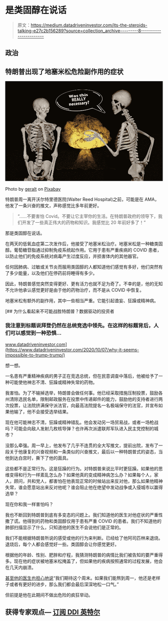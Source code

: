 # 是类固醇在说话

> 原文：<https://medium.datadriveninvestor.com/its-the-steroids-talking-e27c2b156289?source=collection_archive---------8----------------------->

## 政治

## 特朗普出现了地塞米松危险副作用的症状

![](img/d3e84f9ad211c18905a19595b231d0b8.png)

Photo by [geralt](https://pixabay.com/users/geralt-9301/) on [Pixabay](https://pixabay.com/photos/skeletons-atomic-bomb-2629939/)

特朗普周一离开沃尔特里德医院(Walter Reed Hospital)之前，可能是在 AMA，他发了一条兴奋的推文，声称感觉比多年前更好。

> “……不要害怕 Covid。不要让它主宰你的生活。在特朗普政府的领导下，我们开发了一些真正伟大的药物和知识。我感觉比 20 年前好多了！”

那是类固醇在说话。

在两天的低氧血症第二次发作后，他接受了地塞米松治疗。地塞米松是一种糖类固醇。葡萄糖苷脂通过抑制免疫系统起作用。它用于患有严重疾病的 COVID 患者，以防止他们的免疫系统对病毒产生过度反应，并损害体内的其他器官。

任何因肺病、过敏或关节炎而服用类固醇的人都知道他们感觉有多好，他们突然有了多少能量，以及他们在停药前将睡得有多少。

因此，特朗普感觉突然变得更好、更有活力也就不足为奇了。不幸的是，他的无知不允许他承认感觉更好是由于他的药物治疗，而不是从 COVID 中恢复。

地塞米松有额外的副作用，其中一些相当严重。它能引起谵妄、狂躁或精神病。

[](https://www.datadriveninvestor.com/2020/10/07/why-it-seems-impossible-to-trump-trump/) [## 为什么看起来不可能战胜特朗普？数据驱动的投资者

### 我注意到标题说拜登仍然在总统竞选中领先。在这样的标题背后，人们可以感觉到一种恐惧…

www.datadriveninvestor.com](https://www.datadriveninvestor.com/2020/10/07/why-it-seems-impossible-to-trump-trump/) 

想一想。

一名患有严重精神疾病的男子正在竞选总统，但在民意调查中落后，他被给予了一种可能使他神志不清、狂躁或精神失常的药物。

我害怕。为了不输掉选举，特朗普会做任何事。他已经采取措施压制投票，鼓励各州清除选民名单，限制邮政服务在投票中传递邮件的能力，鼓励他的支持者进行两次投票，让法院挤满保守派法官，向最高法院提名一名极端保守的法官，并宣布如果他输了，他不会接受选举结果。

现在他可能神志不清，狂躁或精神错乱。他会发动另一场贸易战，或者一场枪战吗？可能会向敌人发射几枚核导弹？也许再次派遣联邦军队进入民主党控制的城市？

没那么牵强。周一早上，他发布了几乎不连贯的全大写推文，提前出院，发布了一段关于他康复的兴奋视频和一条类似的兴奋推文，最后以一种特朗普式的姿态，当他到达白宫时，撕下了他的面具。

这些都不是正常行为。这是狂躁的行为。对特朗普来说比平时更狂躁。如果他的思维变得和行为一样紊乱怎么办？如果他真的变成精神病怎么办？如果每个人，家人，顾问，共和党人，都害怕在他表现正常的时候站出来反对他，那么如果他精神失常，谁会愿意站出来反对他呢？谁会阻止他在绝望中发动战争或入侵城市以赢得选举？

现在你和我一样害怕吗？

我也不断回到特朗普到底有多变态的问题上。我们知道他的医生对他症状的严重性撒了谎。他得到的药物和类固醇仅用于患有严重 COVID 的患者。我们不知道他的肺部扫描显示了什么，只知道他的医生不会说他们是正常的。

我们不能根据特朗普所说的感受或他的行为来判断。已经给了他阿司匹林来退烧。退烧后，每个人都会感觉好一些。类固醇会让你感觉更好。

根据他的年龄、性别、肥胖和疗程，我猜测特朗普的病情比我们被告知的要严重得多。现在他的症状被地塞米松掩盖了，但如果他的疾病按照通常的过程发展，他会在几天内崩溃。

[甚至他的医生也担心地说](https://www.nytimes.com/live/2020/10/05/world/covid-trump)“我们期待这个周末。如果我们能熬到周一，他还是老样子或者有更好的进步，那么我们都会最后深深地松一口气。”

但前提是他在此期间不做出危险的疯狂举动。

## 获得专家观点— [订阅 DDI 英特尔](https://datadriveninvestor.com/ddi-intel)